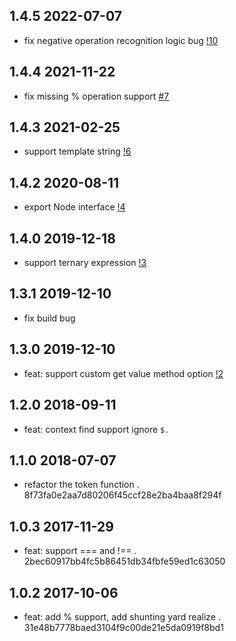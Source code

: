 ## 1.4.5 2022-07-07

- fix negative operation recognition logic bug [!10](https://github.com/shepherdwind/simple-evaluate/pull/10)

## 1.4.4 2021-11-22

- fix missing % operation support [#7](https://github.com/shepherdwind/simple-evaluate/issues/7)
## 1.4.3 2021-02-25

- support template string [!6](https://github.com/shepherdwind/simple-evaluate/pull/6)

## 1.4.2 2020-08-11

- export Node interface [!4](https://github.com/shepherdwind/simple-evaluate/pull/4)

## 1.4.0 2019-12-18

- support ternary expression [!3](https://github.com/shepherdwind/simple-evaluate/pull/3)

## 1.3.1 2019-12-10

- fix build bug

## 1.3.0 2019-12-10

- feat: support custom get value method option [!2](https://github.com/shepherdwind/simple-evaluate/pull/2)

## 1.2.0 2018-09-11

- feat: context find support ignore `$.`

## 1.1.0 2018-07-07

- refactor the token function . 8f73fa0e2aa7d80206f45ccf28e2ba4baa8f294f

## 1.0.3 2017-11-29

- feat: support === and !== . 2bec60917bb4fc5b86451db34fbfe59ed1c63050

## 1.0.2 2017-10-06

- feat: add % support, add shunting yard realize . 31e48b7778baed3104f9c00de21e5da0919f8bd1
